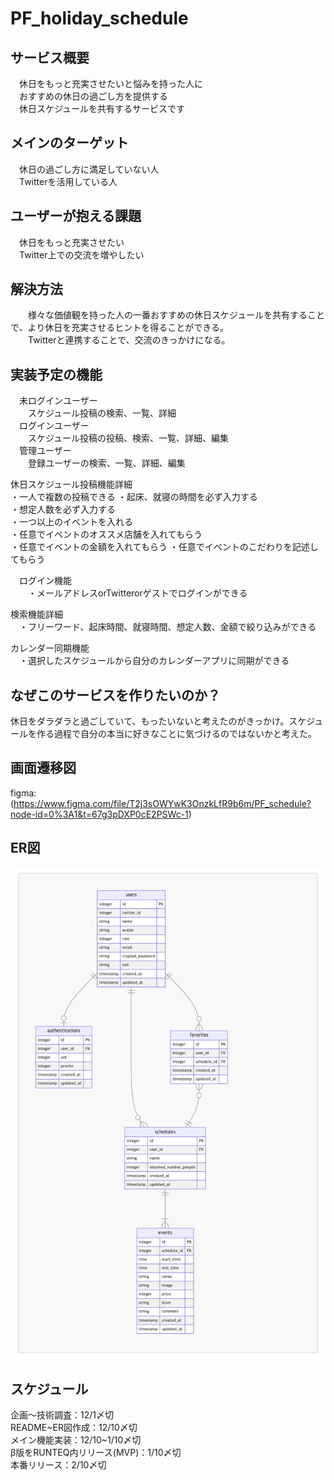 # PF_holiday_schedule

## サービス概要  
　休日をもっと充実させたいと悩みを持った人に  
　おすすめの休日の過ごし方を提供する  
　休日スケジュールを共有するサービスです  

## メインのターゲット　  
　休日の過ごし方に満足していない人  
　Twitterを活用している人  

## ユーザーが抱える課題  
　休日をもっと充実させたい  
　Twitter上での交流を増やしたい  

## 解決方法  
　　様々な価値観を持った人の一番おすすめの休日スケジュールを共有することで、より休日を充実させるヒントを得ることができる。  
　　Twitterと連携することで、交流のきっかけになる。  

## 実装予定の機能  
　未ログインユーザー  
　　スケジュール投稿の検索、一覧、詳細  
　ログインユーザー  
　　スケジュール投稿の投稿、検索、一覧、詳細、編集  
　管理ユーザー  
　　登録ユーザーの検索、一覧、詳細、編集  

 休日スケジュール投稿機能詳細  
  ・一人で複数の投稿できる
  ・起床、就寝の時間を必ず入力する  
  ・想定人数を必ず入力する  
  ・一つ以上のイベントを入れる  
  ・任意でイベントのオススメ店舗を入れてもらう  
  ・任意でイベントの金額を入れてもらう 
  ・任意でイベントのこだわりを記述してもらう  

　ログイン機能  
　　・メールアドレスorTwitterorゲストでログインができる

  検索機能詳細  
  　・フリーワード、起床時間、就寝時間、想定人数、金額で絞り込みができる  

  カレンダー同期機能  
  　・選択したスケジュールから自分のカレンダーアプリに同期ができる  

## なぜこのサービスを作りたいのか？  
休日をダラダラと過ごしていて、もったいないと考えたのがきっかけ。スケジュールを作る過程で自分の本当に好きなことに気づけるのではないかと考えた。  

## 画面遷移図
  figma: (https://www.figma.com/file/T2j3sOWYwK3OnzkLfR9b6m/PF_schedule?node-id=0%3A1&t=67g3pDXP0cE2PSWc-1)

## ER図
 ![ER図](er_diagram.png)

## スケジュール  
企画〜技術調査：12/1〆切  
README~ER図作成：12/10〆切  
メイン機能実装：12/10~1/10〆切  
β版をRUNTEQ内リリース(MVP)：1/10〆切  
本番リリース：2/10〆切  
